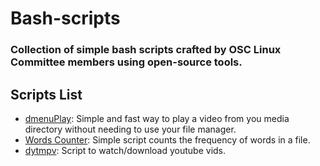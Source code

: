 # Bash-scripts

### Collection of simple bash scripts crafted by OSC Linux Committee members using open-source tools.

## Scripts List

- [dmenuPlay](Scripts/dmenuPlay.sh): Simple and fast way to play a video from you media directory without needing to use your file manager.
- [Words Counter](Scripts/Word%20Counter): Simple script counts the frequency of words in a file.
- [dytmpv](Scripts/dytmpv): Script to watch/download youtube vids.
